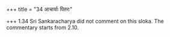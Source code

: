 +++
title = "34 आचार्याः पितरः"

+++
1.34 Sri Sankaracharya did not comment on this sloka. The commentary
starts from 2.10.
